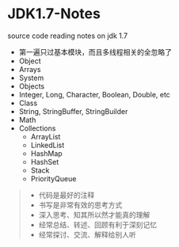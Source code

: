 JDK1.7-Notes
============

source code reading notes on jdk 1.7

- 第一遍只过基本模块，而且多线程相关的全忽略了
 - Object
 - Arrays
 - System
 - Objects
 - Integer, Long, Character, Boolean, Double, etc
 - Class
 - String, StringBuffer, StringBuilder
 - Math
 - Collections
   - ArrayList
   - LinkedList
   - HashMap
   - HashSet
   - Stack
   - PriorityQueue


> - 代码是最好的注释
> - 书写是非常有效的思考方式
> - 深入思考、知其所以然才能真的理解
> - 经常总结、转述、回顾有利于深刻记忆
> - 经常探讨、交流、解释给别人听
